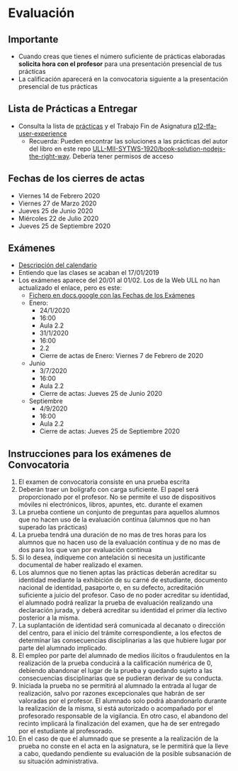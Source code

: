 # Evaluación

## Importante

* Cuando creas que tienes el número suficiente de prácticas elaboradas **solicita hora con el profesor** para una presentación presencial de tus prácticas
* La calificación aparecerá en la  convocatoria siguiente a la presentación presencial de tus prácticas

## Lista de Prácticas a Entregar

* Consulta la lista de [prácticas](practicas) y el Trabajo Fin de Asignatura [p12-tfa-user-experience]({{site.base_url}}/tema3-web/practicas/p12-tfa-user-experience/)
  * Recuerda: Pueden encontrar las soluciones a las prácticas del autor del libro en este repo [ULL-MII-SYTWS-1920/book-solution-nodejs-the-right-way](https://github.com/ULL-MII-SYTWS-1920/book-solution-nodejs-the-right-way). Debería tener permisos de acceso
  
## Fechas de los cierres de actas

  * Viernes 14 de Febrero 2020
  * Viernes 27 de Marzo 2020
  * Jueves 25 de Junio 2020
  * Miércoles 22 de Julio 2020
  * Jueves 25 de Septiembre 2020

## Exámenes

* [Descripción del calendario](https://drive.google.com/file/d/1EBVRMo7LwDQYdQ4-d7Pbzw84XQeqIa-C/view)
* Entiendo que las clases se acaban el 17/01/2019
* Los exámenes aparece del 20/01 al 01/02. Los de la Web ULL no han actualizado el enlace, pero es este:
  - [Fichero en docs.google con las Fechas de los Exámenes](https://docs.google.com/document/d/1L1vcYHPtowuP_v-1HLMtJms7S_efD3jHt9H4zrND1IU/edit)
  - Enero: 
     - 24/1/2020
    - 16:00
    - Aula 2.2
    - 31/1/2020
    - 16:00
    - 2.2
    - Cierre de actas de Enero: Viernes 7 de Febrero de 2020 
  - Junio
    - 3/7/2020
    - 16:00
    - Aula 2.2
    - Cierre de actas: Jueves 25 de Junio 2020
  - Septiembre
    - 4/9/2020
    - 16:00
    - Aula 2.2
    - Cierre de actas: Jueves 25 de Septiembre 2020




## Instrucciones para los exámenes de Convocatoria

1. El examen de convocatoria consiste en una prueba escrita
2. Deberán traer un bolígrafo con carga suficiente. El papel será proporcionado por el profesor. No se permite el uso de dispositivos móviles ni electrónicos, libros, apuntes, etc.  durante el examen
3. La prueba contiene un conjunto de preguntas  para aquellos  alumnos que no hacen uso de la evaluación contínua  (alumnos que no han superado las prácticas)
4. La prueba tendrá una duración de no mas de tres horas para los alumnos que no hacen uso de la evaluación contínua y de no mas de dos para los que van por evaluación contínua
5. Si lo desea, índiqueme con antelación si necesita un justificante documental de haber realizado el examen.
6. Los alumnos que no tienen aptas las prácticas deberán acreditar su identidad  mediante la exhibición de su carné de estudiante, documento nacional de identidad, pasaporte o, en su defecto, acreditación suficiente a juicio del profesor. Caso de no poder acreditar su identidad, el alumnado podrá realizar la prueba de evaluación realizando una declaración jurada, y deberá acreditar su identidad el primer día lectivo posterior a la misma.
7. La suplantación de identidad será comunicada al decanato o dirección del centro, para el inicio del trámite correspondiente, a los efectos de determinar las consecuencias disciplinarias a las que hubiere lugar por parte del alumnado implicado.
8. El empleo por parte del alumnado de medios ilícitos o fraudulentos en la realización de la prueba conducirá a la calificación numérica de 0, debiendo abandonar el lugar de la prueba y quedando sujeto a las consecuencias disciplinarias que se pudieran derivar de su conducta.
9. Iniciada la prueba no se permitirá al alumnado la entrada al lugar de realización, salvo por razones excepcionales que habrán de ser valoradas por el profesor. El alumnado solo podrá abandonarlo durante la realización de la misma, si está autorizado o acompañado por el profesorado responsable de la vigilancia. En otro caso, el abandono del recinto implicará la finalización del examen, que ha de ser entregado por el estudiante al profesorado.
10. En el caso de que el alumnado que se presente a la realización de la prueba no conste en el acta en la asignatura, se le permitirá que la lleve a cabo, quedando pendiente su evaluación de la posible subsanación de su situación administrativa.